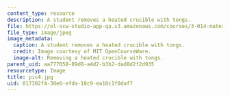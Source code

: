 ```yaml
---
content_type: resource
description: A student removes a heated crucible with tongs.
file: https://ol-ocw-studio-app-qa.s3.amazonaws.com/courses/3-014-materials-laboratory-fall-2006/017302f430e6efda18c9ea18c1f0daf7_pic4.jpg
file_type: image/jpeg
image_metadata:
  caption: A student removes a heated crucible with tongs.
  credit: Image courtesy of MIT OpenCourseWare.
  image-alt: Removing a heated crucible with tongs.
parent_uid: aa777058-89d8-a4d2-b3b2-dad8d2f2d935
resourcetype: Image
title: pic4.jpg
uid: 017302f4-30e6-efda-18c9-ea18c1f0daf7
---
```

